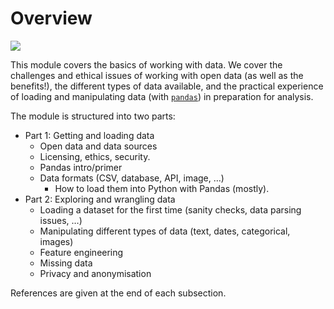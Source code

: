 # Overview

![](https://pandas.pydata.org/static/img/pandas.svg)

This module covers the basics of working with data. We cover the challenges and ethical issues of working with open data (as well as the benefits!), the different types of data available, and the practical experience of loading and manipulating data (with [`pandas`](https://pypi.org/project/pandas/)) in preparation for analysis.

The module is structured into two parts:

-   Part 1: Getting and loading data
    -   Open data and data sources
    -   Licensing, ethics, security.
    -   Pandas intro/primer
    -   Data formats (CSV, database, API, image, …)
        -   How to load them into Python with Pandas (mostly).
-   Part 2: Exploring and wrangling data
    -   Loading a dataset for the first time (sanity checks, data
        parsing issues, …)
    -   Manipulating different types of data (text, dates, categorical,
        images)
    -   Feature engineering
    -   Missing data
    -   Privacy and anonymisation

References are given at the end of each subsection.


